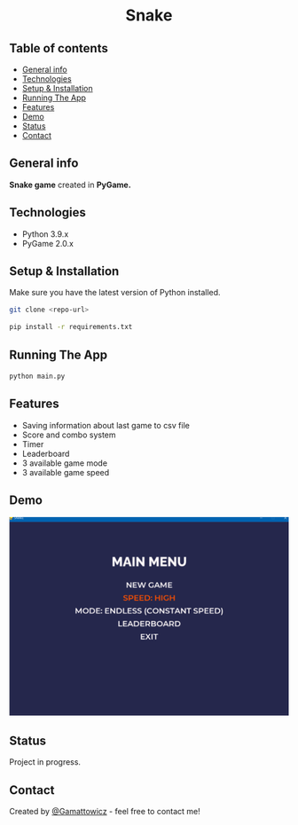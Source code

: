 <div align="center">
<h1 align="center">Snake</h1></div>

## Table of contents
* [General info](#general-info)
* [Technologies](#technologies)
* [Setup & Installation](#setup-&-installation)
* [Running The App](#running-the-app)
* [Features](#features)
* [Demo](#demo)
* [Status](#status)
* [Contact](#contact)

## General info
**Snake game** created in **PyGame.** 

## Technologies
* Python 3.9.x
* PyGame 2.0.x

## Setup & Installation
Make sure you have the latest version of Python installed.
```bash
git clone <repo-url>
```

```bash
pip install -r requirements.txt
```

## Running The App
```bash
python main.py
```


## Features
* Saving information about last game to csv file
* Score and combo system
* Timer
* Leaderboard
* 3 available game mode
* 3 available game speed

## Demo
![gif/gameplay.gif](https://github.com/Gamattowicz/Snake/blob/main/gameplay.gif?raw=true)

## Status 
Project in progress.

## Contact
Created by [@Gamattowicz](https://github.com/Gamattowicz) - feel free to contact me!